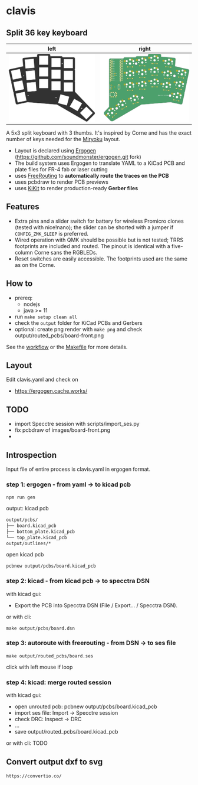 # clavis

## Split 36 key keyboard

| left                            | right                           |
| ------------------------------- | ------------------------------- |
| ![left](images/board-front.png) | ![right](images/board-back.png) |

A 5x3 split keyboard with 3 thumbs. It's inspired by Corne and
has the exact number of keys needed for the [Miryoku](https://github.com/manna-harbour/miryoku) layout.

- Layout is declared using [Ergogen](https://github.com/mrzealot/ergogen/) (https://github.com/soundmonster/ergogen.git fork)
- The build system uses Ergogen to translate YAML to a KiCad PCB and plate files for FR-4 fab or laser cutting
- uses [FreeRouting](https://github.com/freerouting/freerouting) to **automatically route the traces on the PCB**
- uses pcbdraw to render PCB previews
- uses [KiKit](https://github.com/yaqwsx/KiKit) to render production-ready **Gerber files**

## Features

- Extra pins and a slider switch for battery for wireless Promicro clones (tested with nice!nano); the slider can be
  shorted with a jumper if `CONFIG_ZMK_SLEEP` is preferred.
- Wired operation with QMK should be possible but is not tested; TRRS footprints are included and routed. The pinout is
  identical with a five-column Corne sans the RGBLEDs.
- Reset switches are easily accessible. The footprints used are the same as on the Corne.

## How to

- prereq:
  - nodejs
  - java >= 11
- run `make setup clean all`
- check the `output` folder for KiCad PCBs and Gerbers
- optional: create png render with `make png` and check output/routed_pcbs/board-front.png

See the [workflow](.github/workflows/build.yml) or the [Makefile](Makefile) for more details.

## Layout

Edit clavis.yaml and check on

- https://ergogen.cache.works/

## TODO

- import Specctre session with scripts/import_ses.py
- fix pcbdraw of images/board-front.png
-

## Introspection

Input file of entire process is clavis.yaml in ergogen format.

### step 1: ergogen - from yaml -> to kicad pcb

```
npm run gen
```

output: kicad pcb

```
output/pcbs/
├── board.kicad_pcb
├── bottom_plate.kicad_pcb
└── top_plate.kicad_pcb
output/outlines/*
```

open kicad pcb

```
pcbnew output/pcbs/board.kicad_pcb
```

### step 2: kicad - from kicad pcb -> to specctra DSN

with kicad gui:

- Export the PCB into Specctra DSN (File / Export... / Specctra DSN).

or with cli:

```
make output/pcbs/board.dsn
```

### step 3: autoroute with freerouting - from DSN -> to ses file

```
make output/routed_pcbs/board.ses
```

click with left mouse if loop

### step 4: kicad: merge routed session

with kicad gui:

- open unrouted pcb: pcbnew output/pcbs/board.kicad_pcb
- import ses file: Import -> Specctre session
- check DRC: Inspect -> DRC
- ...
- save output/routed_pcbs/board.kicad_pcb

or with cli: TODO

## Convert output dxf to svg

```
https://convertio.co/
```
